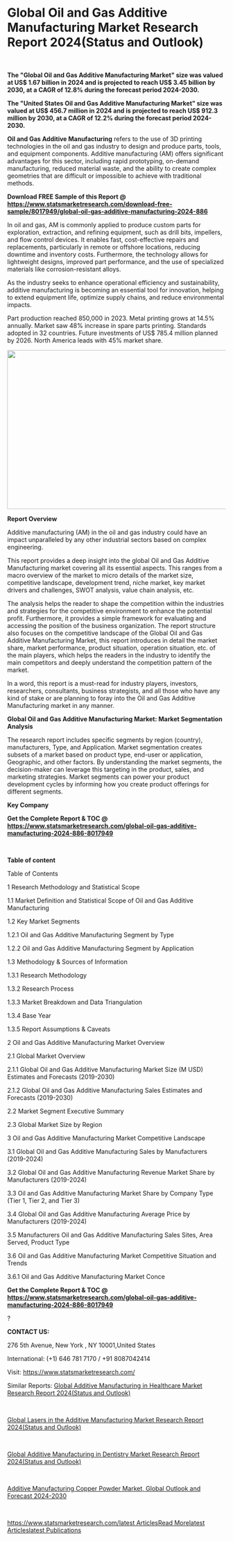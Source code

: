 <h1>Global Oil and Gas Additive Manufacturing Market Research Report 2024(Status and Outlook)</h1><br/><p><strong>The "Global Oil and Gas Additive Manufacturing Market" size was valued at US$ 1.67 billion in 2024 and is projected to reach US$ 3.45 billion by 2030, at a <strong>CAGR</strong> of 12.8% during the forecast period 2024-2030.</strong></p>
 
 
 
 <p><strong>The "United States Oil and Gas Additive Manufacturing Market" size was valued at US$ 456.7 million in 2024 and is projected to reach US$ 912.3 million by 2030, at a <strong>CAGR</strong> of 12.2% during the forecast period 2024-2030.</strong></p>
 
 
 
 <p><strong>Oil and Gas Additive Manufacturing</strong> refers to the use of 3D printing technologies in the oil and gas industry to design and produce parts, tools, and equipment components. Additive manufacturing (AM) offers significant advantages for this sector, including rapid prototyping, on-demand manufacturing, reduced material waste, and the ability to create complex geometries that are difficult or impossible to achieve with traditional methods.</p>
 
 
 
 <p><strong>Download FREE Sample of this Report @ <a href="https://www.statsmarketresearch.com/download-free-sample/8017949/global-oil-gas-additive-manufacturing-2024-886">https://www.statsmarketresearch.com/download-free-sample/8017949/global-oil-gas-additive-manufacturing-2024-886</a></strong></p>
 
 
 
 <p>In oil and gas, AM is commonly applied to produce custom parts for exploration, extraction, and refining equipment, such as drill bits, impellers, and flow control devices. It enables fast, cost-effective repairs and replacements, particularly in remote or offshore locations, reducing downtime and inventory costs. Furthermore, the technology allows for lightweight designs, improved part performance, and the use of specialized materials like corrosion-resistant alloys.</p>
 
 
 
 <p>As the industry seeks to enhance operational efficiency and sustainability, additive manufacturing is becoming an essential tool for innovation, helping to extend equipment life, optimize supply chains, and reduce environmental impacts.</p>
 
 
 
 <p>Part production reached 850,000 in 2023. Metal printing grows at 14.5% annually. Market saw 48% increase in spare parts printing. Standards adopted in 32 countries. Future investments of US$ 785.4 million planned by 2026. North America leads with 45% market share.</p>
 
 
 
 <p><img alt="" src="https://www.24marketreports.com/assets/report-images/OilandGasAdditiveManufacturingMarket.png" style="height:366px; width:731px" /></p>
 
 
 
 <p><strong>Report Overview</strong></p>
 
 
 
 <p>Additive manufacturing (AM) in the oil and gas industry could have an impact unparalleled by any other industrial sectors based on complex engineering.</p>
 
 
 
 <p>This report provides a deep insight into the global Oil and Gas Additive Manufacturing market covering all its essential aspects. This ranges from a macro overview of the market to micro details of the market size, competitive landscape, development trend, niche market, key market drivers and challenges, SWOT analysis, value chain analysis, etc.</p>
 
 
 
 <p>The analysis helps the reader to shape the competition within the industries and strategies for the competitive environment to enhance the potential profit. Furthermore, it provides a simple framework for evaluating and accessing the position of the business organization. The report structure also focuses on the competitive landscape of the Global Oil and Gas Additive Manufacturing Market, this report introduces in detail the market share, market performance, product situation, operation situation, etc. of the main players, which helps the readers in the industry to identify the main competitors and deeply understand the competition pattern of the market.</p>
 
 
 
 <p>In a word, this report is a must-read for industry players, investors, researchers, consultants, business strategists, and all those who have any kind of stake or are planning to foray into the Oil and Gas Additive Manufacturing market in any manner.</p>
 
 
 
 <p><strong>Global Oil and Gas Additive Manufacturing Market: Market Segmentation Analysis</strong></p>
 
 
 
 <p>The research report includes specific segments by region (country), manufacturers, Type, and Application. Market segmentation creates subsets of a market based on product type, end-user or application, Geographic, and other factors. By understanding the market segments, the decision-maker can leverage this targeting in the product, sales, and marketing strategies. Market segments can power your product development cycles by informing how you create product offerings for different segments.</p>
 
 
 
 <p><strong>Key Company</strong></p>
 
 
 
 <div><b>Get the Complete Report & TOC @ <a href="https://www.statsmarketresearch.com/global-oil-gas-additive-manufacturing-2024-886-8017949">https://www.statsmarketresearch.com/global-oil-gas-additive-manufacturing-2024-886-8017949</a></b></div>
 
 
 
 <p><br />
 
 <b>Table of content</b></p>
 
 
 
 <p>Table of Contents<br />
 
 1 Research Methodology and Statistical Scope<br />
 
 1.1 Market Definition and Statistical Scope of Oil and Gas Additive Manufacturing<br />
 
 1.2 Key Market Segments<br />
 
 1.2.1 Oil and Gas Additive Manufacturing Segment by Type<br />
 
 1.2.2 Oil and Gas Additive Manufacturing Segment by Application<br />
 
 1.3 Methodology & Sources of Information<br />
 
 1.3.1 Research Methodology<br />
 
 1.3.2 Research Process<br />
 
 1.3.3 Market Breakdown and Data Triangulation<br />
 
 1.3.4 Base Year<br />
 
 1.3.5 Report Assumptions & Caveats<br />
 
 2 Oil and Gas Additive Manufacturing Market Overview<br />
 
 2.1 Global Market Overview<br />
 
 2.1.1 Global Oil and Gas Additive Manufacturing Market Size (M USD) Estimates and Forecasts (2019-2030)<br />
 
 2.1.2 Global Oil and Gas Additive Manufacturing Sales Estimates and Forecasts (2019-2030)<br />
 
 2.2 Market Segment Executive Summary<br />
 
 2.3 Global Market Size by Region<br />
 
 3 Oil and Gas Additive Manufacturing Market Competitive Landscape<br />
 
 3.1 Global Oil and Gas Additive Manufacturing Sales by Manufacturers (2019-2024)<br />
 
 3.2 Global Oil and Gas Additive Manufacturing Revenue Market Share by Manufacturers (2019-2024)<br />
 
 3.3 Oil and Gas Additive Manufacturing Market Share by Company Type (Tier 1, Tier 2, and Tier 3)<br />
 
 3.4 Global Oil and Gas Additive Manufacturing Average Price by Manufacturers (2019-2024)<br />
 
 3.5 Manufacturers Oil and Gas Additive Manufacturing Sales Sites, Area Served, Product Type<br />
 
 3.6 Oil and Gas Additive Manufacturing Market Competitive Situation and Trends<br />
 
 3.6.1 Oil and Gas Additive Manufacturing Market Conce</p>
 
 
 
 <div><b>Get the Complete Report & TOC @ <a href="https://www.statsmarketresearch.com/global-oil-gas-additive-manufacturing-2024-886-8017949">https://www.statsmarketresearch.com/global-oil-gas-additive-manufacturing-2024-886-8017949</a></b></div>
 
 
 
 <p>? </p>
 
 
 
 <p><b>CONTACT US:</b><br />
 
 276 5th Avenue, New York , NY 10001,United States<br />
 
 International: (+1) 646 781 7170 / +91 8087042414<br />
 
 Visit: <a href="https://www.statsmarketresearch.com/">https://www.statsmarketresearch.com/</a><br />
 
 Similar Reports: <a href="https://www.statsmarketresearch.com/global-oil-gas-additive-manufacturing-2024-886-8017949">Global Additive Manufacturing in Healthcare Market Research Report 2024(Status and Outlook)</a><br />
 
 <br />
 
 <a href="https://www.statsmarketresearch.com/global-oil-gas-additive-manufacturing-2024-886-8017949">Global Lasers in the Additive Manufacturing Market Research Report 2024(Status and Outlook)</a><br />
 
 <br />
 
 <a href="https://www.statsmarketresearch.com/global-oil-gas-additive-manufacturing-2024-886-8017949">Global Additive Manufacturing in Dentistry Market Research Report 2024(Status and Outlook)</a><br />
 
 <br />
 
 <a href="https://www.statsmarketresearch.com/global-oil-gas-additive-manufacturing-2024-886-8017949">Additive Manufacturing Copper Powder Market, Global Outlook and Forecast 2024-2030</a><br />
 
 <br />
 
 <a href="https://gyeongbokgung.com">https://www.statsmarketresearch.com/</a><a href="https://hallyeomaritime.com">latest Articles</a><a href="https://jingwansa.com">Read More</a><a href="https://nguoiviet.jp/">latest Articles</a><a href="https://www.intelmarketresearch.com/">latest Publications</a></p>